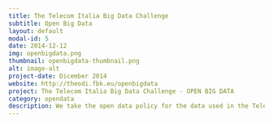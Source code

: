 ```yaml
---
title: The Telecom Italia Big Data Challenge 
subtitle: Open Big Data
layout: default
modal-id: 5
date: 2014-12-12
img: openbigdata.png
thumbnail: openbigdata-thumbnail.png
alt: image-alt
project-date: Dicember 2014
website: http://theodi.fbk.eu/openbigdata
project: The Telecom Italia Big Data Challenge - OPEN BIG DATA
category: opendata
description: We take the open data policy for the data used in the Telecom Italia Big Data Challenge
---
```


